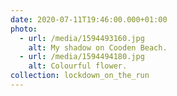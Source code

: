 ```yaml
---
date: 2020-07-11T19:46:00.000+01:00
photo:
  - url: /media/1594493160.jpg
    alt: My shadow on Cooden Beach.
  - url: /media/1594494180.jpg
    alt: Colourful flower.
collection: lockdown_on_the_run
---
```

